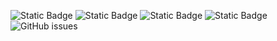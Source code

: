 ![Static Badge](https://img.shields.io/badge/blacklists-60-000000) ![Static Badge](https://img.shields.io/badge/blacklisted-2795231-cc0000) ![Static Badge](https://img.shields.io/badge/whitelisted-2242-00CC00) ![Static Badge](https://img.shields.io/badge/streaming_blacklist-28106-000000) ![GitHub issues](https://img.shields.io/github/issues/fabriziosalmi/blacklists)
